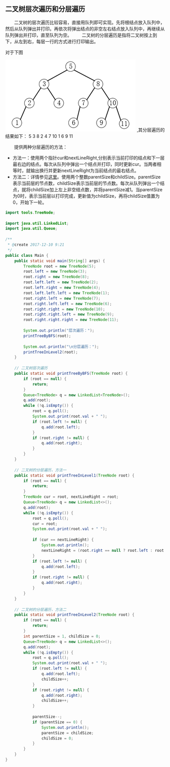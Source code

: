 ## 二叉树层次遍历和分层遍历

&ensp;&ensp;&ensp;&ensp;二叉树的层次遍历比较容易，直接用队列即可实现。先将根结点放入队列中，然后从队列弹出并打印。再依次将弹出结点的非空左右结点放入队列中，再继续从队列弹出并打印，直至队列为空。
&ensp;&ensp;&ensp;&ensp;二叉树的分层遍历是指将二叉树按上到下，从左到右，每层一行的方式进行打印输出。

对于下图

![二叉树示例.png](https://raw.githubusercontent.com/lspl/practice/temp/images/%E4%BA%8C%E5%8F%89%E6%A0%91%E7%A4%BA%E4%BE%8B.png)
,其分层遍历的结果如下：
5
3 8
2 4 7 10
1 6 9 11

&ensp;&ensp;&ensp;&ensp;提供两种分层遍历的方法：

- 方法一：使用两个指针cur和nextLineRight,分别表示当前打印的结点和下一层最右边的结点。每次从队列中弹出一个结点并打印，同时更新cur。当两者相等时，就输出换行并更新nextLineRight为当前结点的最右结点。
- 方法二：详情参见[这里](http://blog.csdn.net/lalor/article/details/7626854)。使用两个整数parentSize和childSize。parentSize表示当前层的节点数，childSize表示当前层的节点数。每次从队列弹出一个结点，就将childSize加上左上非空结点数，并将parentSize减1。当parentSize为0时，表示当前层以打印完成，更新值为childSize，再将childSize值置为0，开始下一轮。

```java
import tools.TreeNode;

import java.util.LinkedList;
import java.util.Queue;

/**
 * @create 2017-12-10 9:21
 */
public class Main {
    public static void main(String[] args) {
        TreeNode root = new TreeNode(5);
        root.left = new TreeNode(3);
        root.right = new TreeNode(8);
        root.left.left = new TreeNode(2);
        root.left.right = new TreeNode(4);
        root.left.left.left = new TreeNode(1);
        root.right.left = new TreeNode(7);
        root.right.left.left = new TreeNode(6);
        root.right.right = new TreeNode(10);
        root.right.right.left = new TreeNode(9);
        root.right.right.right = new TreeNode(11);

        System.out.println("层次遍历：");
        printTreeByBFS(root);

        System.out.println("\n分层遍历：");
        printTreeInLevel2(root);
    }

    // 二叉树层次遍历
    public static void printTreeByBFS(TreeNode root) {
        if (root == null) {
            return;
        }
        Queue<TreeNode> q = new LinkedList<TreeNode>();
        q.add(root);
        while (!q.isEmpty()) {
            root = q.poll();
            System.out.print(root.val + " ");
            if (root.left != null) {
                q.add(root.left);
            }
            if (root.right != null) {
                q.add(root.right);
            }
        }
    }

    // 二叉树的分层遍历，方法一
    public static void printTreeInLevel1(TreeNode root) {
        if (root == null) {
            return;
        }
        TreeNode cur = root, nextLineRight = root;
        Queue<TreeNode> q = new LinkedList<>();
        q.add(root);
        while (!q.isEmpty()) {
            root = q.poll();
            cur = root;
            System.out.print(root.val + " ");

            if (cur == nextLineRight) {
                System.out.println();
                nextLineRight = (root.right == null ? root.left : root.right);
            }
            if (root.left != null) {
                q.add(root.left);
            }
            if (root.right != null) {
                q.add(root.right);
            }
        }
    }

    // 二叉树的分层遍历，方法二
    public static void printTreeInLevel2(TreeNode root) {
        if (root == null) {
            return;
        }
        int parentSize = 1, childSize = 0;
        Queue<TreeNode> q = new LinkedList<>();
        q.add(root);
        while (!q.isEmpty()) {
            root = q.poll();
            System.out.print(root.val + " ");
            if (root.left != null) {
                q.add(root.left);
                childSize++;
            }
            if (root.right != null) {
                q.add(root.right);
                childSize++;
            }

            parentSize--;
            if (parentSize == 0) {
                System.out.println();
                parentSize = childSize;
                childSize = 0;
            }
        }
    }
}
```

